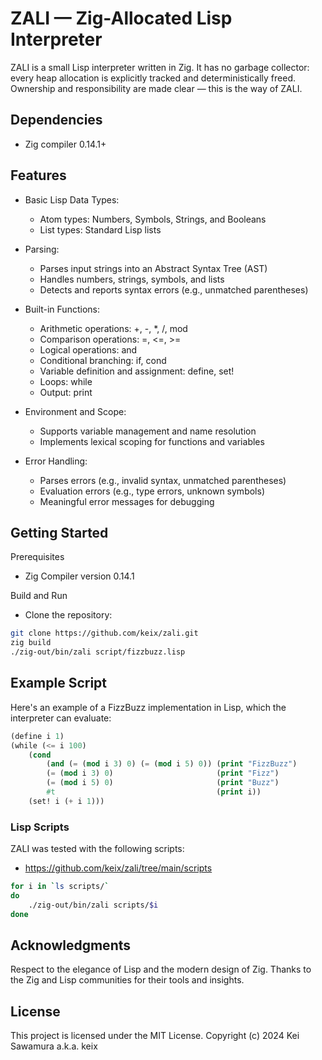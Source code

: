 # ZALI — Zig-Allocated Lisp Interpreter
ZALI is a small Lisp interpreter written in Zig. It has no garbage collector: every heap allocation is explicitly tracked and deterministically freed. Ownership and responsibility are made clear — this is the way of ZALI.

## Dependencies
- Zig compiler 0.14.1+

## Features
- Basic Lisp Data Types:
    - Atom types: Numbers, Symbols, Strings, and Booleans
    - List types: Standard Lisp lists

- Parsing:
    - Parses input strings into an Abstract Syntax Tree (AST)
    - Handles numbers, strings, symbols, and lists
    - Detects and reports syntax errors (e.g., unmatched parentheses)

- Built-in Functions:
    - Arithmetic operations: +, -, *, /, mod
    - Comparison operations: =, <=, >=
    - Logical operations: and
    - Conditional branching: if, cond
    - Variable definition and assignment: define, set!
    - Loops: while
    - Output: print

- Environment and Scope:
    - Supports variable management and name resolution
    - Implements lexical scoping for functions and variables

- Error Handling:
    - Parses errors (e.g., invalid syntax, unmatched parentheses)
    - Evaluation errors (e.g., type errors, unknown symbols)
    - Meaningful error messages for debugging


## Getting Started

Prerequisites
- Zig Compiler version 0.14.1

Build and Run
- Clone the repository:

```bash
git clone https://github.com/keix/zali.git
zig build
./zig-out/bin/zali script/fizzbuzz.lisp
```

## Example Script

Here's an example of a FizzBuzz implementation in Lisp, which the interpreter can evaluate:

```lisp
(define i 1)
(while (<= i 100)
    (cond
        (and (= (mod i 3) 0) (= (mod i 5) 0)) (print "FizzBuzz")
        (= (mod i 3) 0)                       (print "Fizz")
        (= (mod i 5) 0)                       (print "Buzz")
        #t                                    (print i))
    (set! i (+ i 1)))
```

### Lisp Scripts
ZALI was tested with the following scripts:  
- https://github.com/keix/zali/tree/main/scripts

```zsh
for i in `ls scripts/`                                                                                                                                                                                                                                                                                                ─╯
do
    ./zig-out/bin/zali scripts/$i
done
```

## Acknowledgments
Respect to the elegance of Lisp and the modern design of Zig. Thanks to the Zig and Lisp communities for their tools and insights.

## License
This project is licensed under the MIT License. Copyright (c) 2024 Kei Sawamura a.k.a. keix


